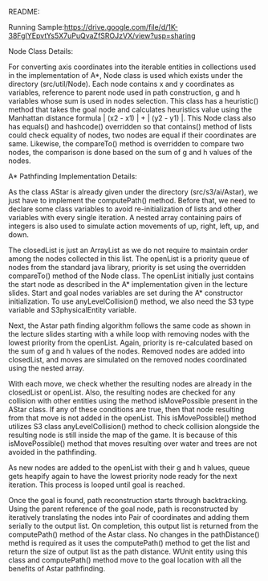 README:

Running Sample:https://drive.google.com/file/d/1K-38FgIYEpvtYs5X7uPuQvaZfSROJzVX/view?usp=sharing

Node Class Details:

For converting axis coordinates into the iterable entities in
collections used in the implementation of A\*, Node class is used which
exists under the directory (src/util/Node). Each node contains x and y
coordinates as variables, reference to parent node used in path
construction, g and h variables whose sum is used in nodes selection.
This class has a heuristic() method that takes the goal node and
calculates heuristics value using the Manhattan distance formula | (x2 -
x1) | + | (y2 - y1) |. This Node class also has equals() and hashcode()
overridden so that contains() method of lists could check equality of
nodes, two nodes are equal if their coordinates are same. Likewise, the
compareTo() method is overridden to compare two nodes, the comparison is
done based on the sum of g and h values of the nodes.

A\* Pathfinding Implementation Details:

As the class AStar is already given under the directory
(src/s3/ai/Astar), we just have to implement the computePath() method.
Before that, we need to declare some class variables to avoid
re-initialization of lists and other variables with every single
iteration. A nested array containing pairs of integers is also used to
simulate action movements of up, right, left, up, and down.

The closedList is just an ArrayList as we do not require to maintain
order among the nodes collected in this list. The openList is a priority
queue of nodes from the standard java library, priority is set using the
overridden compareTo() method of the Node class. The openList initially
just contains the start node as described in the A\* implementation
given in the lecture slides. Start and goal nodes variables are set
during the A\* constructor initialization. To use anyLevelCollision()
method, we also need the S3 type variable and S3physicalEntity variable.

Next, the Astar path finding algorithm follows the same code as shown in
the lecture slides starting with a while loop with removing nodes with
the lowest priority from the openList. Again, priority is re-calculated
based on the sum of g and h values of the nodes. Removed nodes are added
into closedList, and moves are simulated on the removed nodes
coordinated using the nested array.

With each move, we check whether the resulting nodes are already in the
closedList or openList. Also, the resulting nodes are checked for any
collision with other entities using the method isMovePossible present in
the AStar class. If any of these conditions are true, then that node
resulting from that move is not added in the openList. This
isMovePossible() method utilizes S3 class anyLevelCollision() method to
check collision alongside the resulting node is still inside the map of
the game. It is because of this isMovePossible() method that moves
resulting over water and trees are not avoided in the pathfinding.

As new nodes are added to the openList with their g and h values, queue
gets heapify again to have the lowest priority node ready for the next
iteration. This process is looped until goal is reached.

Once the goal is found, path reconstruction starts through backtracking.
Using the parent reference of the goal node, path is reconstructed by
iteratively translating the nodes into Pair of coordinates and adding
them serially to the output list. On completion, this output list is
returned from the computePath() method of the Astar class. No changes in
the pathDistance() methd is required as it uses the computePath() method
to get the list and return the size of output list as the path distance.
WUnit entity using this class and computePath() method move to the goal
location with all the benefits of Astar pathfinding.
